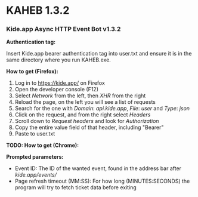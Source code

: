 # KAHEB 1.3.2
### Kide.app Async HTTP Event Bot v1.3.2


**Authentication tag:**

Insert Kide.app bearer authentication tag into user.txt and ensure it is in the same directory where you run KAHEB.exe.

**How to get (Firefox):**

1. Log in to https://kide.app/ on Firefox
2. Open the developer console (F12)
3. Select _Network_ from the left, then _XHR_ from the right
4. Reload the page, on the left you will see a list of requests
5. Search for the one with _Domain_: _api.kide.app_, _File_: _user_ and _Type_: _json_
6. Click on the request, and from the right select _Headers_
7. Scroll down to _Request headers_ and look for _Authorization_
8. Copy the entire value field of that header, including "Bearer"
9. Paste to user.txt

**TODO: How to get (Chrome):**


**Prompted parameters:**

- Event ID: The ID of the wanted event, found in the address bar after _kide.app/events/_
- Page refresh timeout (MM:SS): For how long (MINUTES:SECONDS) the program will try to fetch ticket data before exiting